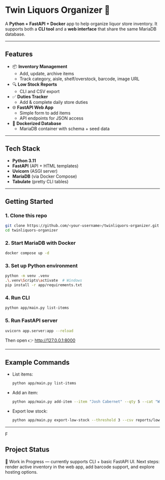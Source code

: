 # Twin Liquors Organizer 🍾

A **Python + FastAPI + Docker** app to help organize liquor store inventory.
It supports both a **CLI tool** and a **web interface** that share the same MariaDB database.

---

## Features
- 📦 **Inventory Management**
  - Add, update, archive items
  - Track category, aisle, shelf/overstock, barcode, image URL
- 🔍 **Low Stock Reports**
  - CLI and CSV export
- ✅ **Duties Tracker**
  - Add & complete daily store duties
- 🌐 **FastAPI Web App**
  - Simple form to add items
  - API endpoints for JSON access
- 🐳 **Dockerized Database**
  - MariaDB container with schema + seed data

---

## Tech Stack
- **Python 3.11**
- **FastAPI** (API + HTML templates)
- **Uvicorn** (ASGI server)
- **MariaDB** (via Docker Compose)
- **Tabulate** (pretty CLI tables)

---

## Getting Started

### 1. Clone this repo
```bash
git clone https://github.com/<your-username>/twinliquors-organizer.git
cd twinliquors-organizer
```

### 2. Start MariaDB with Docker
```bash
docker compose up -d
```

### 3. Set up Python environment
```bash
python -m venv .venv
.\.venv\Scripts\activate  # Windows
pip install -r app/requirements.txt
```

### 4. Run CLI
```bash
python app/main.py list-items
```

### 5. Run FastAPI server
```bash
uvicorn app.server:app --reload
```
Then open 👉 http://127.0.0.1:8000

---

## Example Commands
- List items:
  ```bash
  python app/main.py list-items
  ```
- Add an item:
  ```bash
  python app/main.py add-item --item "Josh Cabernet" --qty 5 --cat "Wine" --aisle "A1" --loc "shelf"
  ```
- Export low stock:
  ```bash
  python app/main.py export-low-stock --threshold 3 --csv reports/low_stock.csv
  ```

---
F
## Project Status
🚧 Work in Progress — currently supports CLI + basic FastAPI UI.
Next steps: render active inventory in the web app, add barcode support, and explore hosting options.
